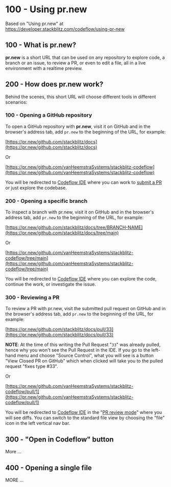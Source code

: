 # 100 - Using pr.new

Based on "Using pr.new" at https://developer.stackblitz.com/codeflow/using-pr-new

## 100 - What is pr.new?
**pr.new** is a short URL that can be used on any repository to explore code, a branch or an issue, to review a PR, or even to edit a file, all in a live environment with a realtime preview.

## 200 - How does pr.new work?
Behind the scenes, this short URL will choose different tools in different scenarios:

### 100 - Opening a GitHub repository

To open a GitHub repository with **pr.new**, visit it on GitHub and in the browser's address tab, add ```pr.new``` to the beginning of the URL, for example:

[https://pr.new/github.com/stackblitz/docs](https://pr.new/github.com/stackblitz/docs)

Or

[https://pr.new/github.com/vanHeemstraSystems/stackblitz-codeflow](https://pr.new/github.com/vanHeemstraSystems/stackblitz-codeflow)

You will be redirected to [Codeflow IDE](https://developer.stackblitz.com/codeflow/working-in-codeflow-ide) where you can work to [submit a PR](https://developer.stackblitz.com/codeflow/working-in-codeflow-ide#submitting-a-pr) or just explore the codebase.

### 200 - Opening a specific branch
To inspect a branch with pr.new, visit it on GitHub and in the browser's address tab, add ```pr.new``` to the beginning of the URL, for example:

[https://pr.new/github.com/stackblitz/docs/tree/BRANCH-NAME](https://pr.new/github.com/stackblitz/docs/tree/main)

Or

[https://pr.new/github.com/vanHeemstraSystems/stackblitz-codeflow/tree/main](https://pr.new/github.com/vanHeemstraSystems/stackblitz-codeflow/tree/main)

You will be redirected to [Codeflow IDE](https://developer.stackblitz.com/codeflow/working-in-codeflow-ide) where you can explore the code, continue the work, or investigate the issue.

### 300 - Reviewing a PR
To review a PR with pr.new, visit the submitted pull request on GitHub and in the browser's address tab, add ```pr.new``` to the beginning of the URL, for example:

[https://pr.new/github.com/stackblitz/docs/pull/33](https://pr.new/github.com/stackblitz/docs/pull/33) 

**NOTE**: At the time of this writing the Pull Request "```33```" was already pulled, hence why you won't see the Pull Request in the IDE. If you go to the left-hand menu and choose "Source Control", what you will see is a button "View Closed PR on GitHub" which when clicked will take you to the pulled request "fixes type #33". 

Or 

[https://pr.new/github.com/vanHeemstraSystems/stackblitz-codeflow/pull/1](https://pr.new/github.com/vanHeemstraSystems/stackblitz-codeflow/pull/1)

You will be redirected to [Codeflow IDE](https://developer.stackblitz.com/codeflow/working-in-codeflow-ide) in the "[PR review mode](https://developer.stackblitz.com/codeflow/working-in-codeflow-ide#reviewing-a-pr-with-codeflow-ide)" where you will see diffs. You can switch to the standard file view by choosing the "file" icon in the left vertical nav bar.

## 300 - "Open in Codeflow" button

More ...


## 400 - Opening a single file

MORE ...
